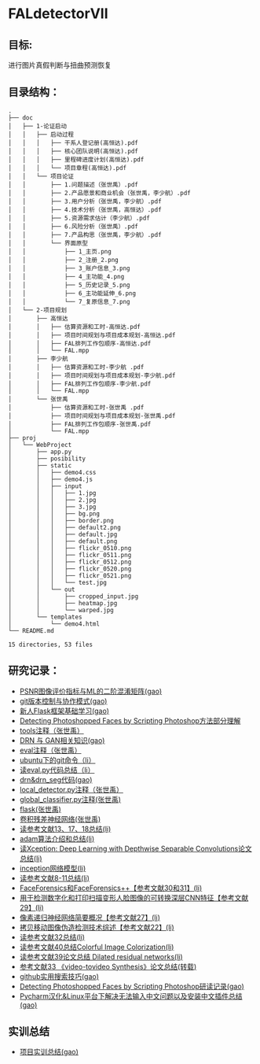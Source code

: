 # FALdetectorVII

## 目标:

进行图片真假判断与扭曲预测恢复

## 目录结构：<br>
```
.
├── doc
│   ├── 1-论证启动
│   │   ├── 启动过程
│   │   │   ├── 干系人登记册(高恒达).pdf
│   │   │   ├── 核心团队说明(高恒达).pdf
│   │   │   ├── 里程碑进度计划(高恒达).pdf
│   │   │   └── 项目章程(高恒达).pdf
│   │   └── 项目论证
│   │       ├── 1.问题描述（张世禹）.pdf
│   │       ├── 2.产品愿景和商业机会（张世禹，李少航）.pdf
│   │       ├── 3.用户分析（张世禹，李少航）.pdf
│   │       ├── 4.技术分析（张世禹，高恒达）.pdf
│   │       ├── 5.资源需求估计（李少航）.pdf
│   │       ├── 6.风险分析（张世禹）.pdf
│   │       ├── 7.产品构思（张世禹，李少航）.pdf
│   │       └── 界面原型
│   │           ├── 1_主页.png
│   │           ├── 2_注册_2.png
│   │           ├── 3_账户信息_3.png
│   │           ├── 4_主功能_4.png
│   │           ├── 5_历史记录_5.png
│   │           ├── 6_主功能延伸_6.png
│   │           └── 7_复原信息_7.png
│   └── 2-项目规划
│       ├── 高恒达
│       │   ├── 估算资源和工时-高恒达.pdf
│       │   ├── 项目时间规划与项目成本规划-高恒达.pdf
│       │   ├── FAL排列工作包顺序-高恒达.pdf
│       │   └── FAL.mpp
│       ├── 李少航
│       │   ├── 估算资源和工时-李少航 .pdf
│       │   ├── 项目时间规划与项目成本规划-李少航.pdf
│       │   ├── FAL排列工作包顺序-李少航.pdf
│       │   └── FAL.mpp
│       └── 张世禹
│           ├── 估算资源和工时-张世禹 .pdf
│           ├── 项目时间规划与项目成本规划-张世禹.pdf
│           ├── FAL排列工作包顺序-张世禹.pdf
│           └── FAL.mpp
├── proj
│   └── WebProject
│       ├── app.py
│       ├── posibility
│       ├── static
│       │   ├── demo4.css
│       │   ├── demo4.js
│       │   ├── input
│       │   │   ├── 1.jpg
│       │   │   ├── 2.jpg
│       │   │   ├── 3.jpg
│       │   │   ├── bg.png
│       │   │   ├── border.png
│       │   │   ├── default2.png
│       │   │   ├── default.jpg
│       │   │   ├── default.png
│       │   │   ├── flickr_0510.png
│       │   │   ├── flickr_0511.png
│       │   │   ├── flickr_0512.png
│       │   │   ├── flickr_0520.png
│       │   │   ├── flickr_0521.png
│       │   │   └── test.jpg
│       │   └── out
│       │       ├── cropped_input.jpg
│       │       ├── heatmap.jpg
│       │       └── warped.jpg
│       └── templates
│           └── demo4.html
└── README.md

15 directories, 53 files
```

## 研究记录：

+ [PSNR图像评价指标与ML的二阶混淆矩阵(gao)](https://blog.csdn.net/m0_43414114/article/details/110350577)
+ [git版本控制与协作模式(gao)](https://blog.csdn.net/m0_43414114/article/details/109721686)
+ [新人Flask框架基础学习(gao)](https://blog.csdn.net/m0_43414114/article/details/110348431)
+ [Detecting Photoshopped Faces by Scripting Photoshop方法部分理解](https://blog.csdn.net/m0_43414114/article/details/109777265)
+ [tools注释（张世禹）](https://blog.csdn.net/therain123/article/details/110003262)
+ [DRN 与 GAN相关知识(gao)](https://blog.csdn.net/m0_43414114/article/details/109952842)
+ [eval注释（张世禹）](https://blog.csdn.net/therain123/article/details/109957073)
+ [ubuntu下的git命令（li）](https://blog.csdn.net/Only_Big/article/details/109956624)
+ [读eval.py代码总结（li）](https://blog.csdn.net/Only_Big/article/details/109800580)
+ [drn&drn_seg代码(gao)](https://blog.csdn.net/m0_43414114/article/details/109984401)
+ [local_detector.py注释（张世禹）](https://blog.csdn.net/therain123/article/details/110122039)
+ [global_classifier.py注释(张世禹)](https://blog.csdn.net/therain123/article/details/110122136)
+ [flask(张世禹)](https://blog.csdn.net/therain123/article/details/110350764)
+ [卷积残差神经网络(张世禹)](https://blog.csdn.net/therain123/article/details/109957176)
+ [读参考文献13、17、18总结(li)](https://blog.csdn.net/Only_Big/article/details/110663043)
+ [adam算法介绍和总结(li)](https://blog.csdn.net/Only_Big/article/details/110660813)
+ [读Xception: Deep Learning with Depthwise Separable Convolutions论文总结(li)](https://blog.csdn.net/Only_Big/article/details/110657600)
+ [inception网络模型(li)](https://blog.csdn.net/Only_Big/article/details/110656131)
+ [读参考文献8-11总结(li)](https://blog.csdn.net/Only_Big/article/details/110654994)
+ [FaceForensics和FaceForensics++【参考文献30和31】(li)](https://blog.csdn.net/Only_Big/article/details/110823971)
+ [用于检测数字化和打印扫描变形人脸图像的可转换深层CNN特征【参考文献29】(li)](https://blog.csdn.net/Only_Big/article/details/110823677)
+ [像素递归神经网络简要概况【参考文献27】(li)](https://blog.csdn.net/Only_Big/article/details/110823601)
+ [拷贝移动图像伪造检测技术综述【参考文献22】(li)](https://blog.csdn.net/Only_Big/article/details/110823459)
+ [读参考文献32总结(li)](https://blog.csdn.net/Only_Big/article/details/110823365)
+ [读参考文献40总结Colorful Image Colorization(li)](https://blog.csdn.net/Only_Big/article/details/110823322)
+ [读参考文献39论文总结 Dilated residual networks(li)](https://blog.csdn.net/Only_Big/article/details/110823241)
+ [参考文献33 《video-tovideo Synthesis》论文总结(转载)](https://blog.csdn.net/Only_Big/article/details/110821038)
+ [github实用搜索技巧(gao)](https://blog.csdn.net/m0_43414114/article/details/111181445)
+ [Detecting Photoshopped Faces by Scripting Photoshop研读记录(gao)](https://blog.csdn.net/m0_43414114/article/details/111157740)
+ [Pycharm汉化&Linux平台下解决无法输入中文问题以及安装中文插件总结(gao)](https://editor.csdn.net/md?articleId=110873531)

## 实训总结

+ [项目实训总结(gao)](https://blog.csdn.net/m0_43414114/article/details/111645706)
